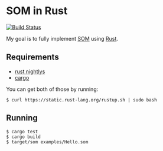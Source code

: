# SOM in Rust

[![Build Status](https://travis-ci.org/jtdowney/som.rs.svg)](https://travis-ci.org/jtdowney/som.rs)

My goal is to fully implement [SOM](http://som-st.github.io/) using [Rust](http://www.rust-lang.org/).

## Requirements

* [rust nightlys](http://www.rust-lang.org/install.html)
* [cargo](https://github.com/rust-lang/cargo)

You can get both of those by running:

```
$ curl https://static.rust-lang.org/rustup.sh | sudo bash
```

## Running

```
$ cargo test
$ cargo build
$ target/som examples/Hello.som
```
